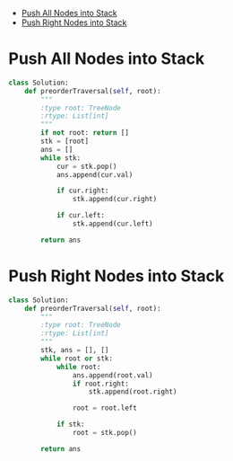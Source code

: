 - [Push All Nodes into Stack](#push-all-nodes-into-stack)
- [Push Right Nodes into Stack](#push-right-nodes-into-stack)


# Push All Nodes into Stack

```python
class Solution:
    def preorderTraversal(self, root):
        """
        :type root: TreeNode
        :rtype: List[int]
        """
        if not root: return []
        stk = [root]
        ans = []
        while stk:
            cur = stk.pop()
            ans.append(cur.val)

            if cur.right:
                stk.append(cur.right)

            if cur.left:
                stk.append(cur.left)

        return ans
```

# Push Right Nodes into Stack

```python
class Solution:
    def preorderTraversal(self, root):
        """
        :type root: TreeNode
        :rtype: List[int]
        """
        stk, ans = [], []
        while root or stk:
            while root:
                ans.append(root.val)
                if root.right:
                    stk.append(root.right)

                root = root.left

            if stk:
                root = stk.pop()

        return ans
```
